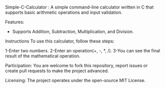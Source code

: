 Simple-C-Calculator :
 A simple command-line calculator written in C that supports basic arithmetic operations and input validation.

Features:
* Supports Addition, Subtraction, Multiplication, and Division.

Instructions
To use this calculator, follow these steps:

1-Enter two numbers.
2-Enter an operation(+, -, *, /).
3-You can see the final result of the mathematical operation.

Participation:
You are welcome to fork this repository, report issues or create pull requests to make the project advanced.

Licensing:
The project operates under the open-source MIT License.
